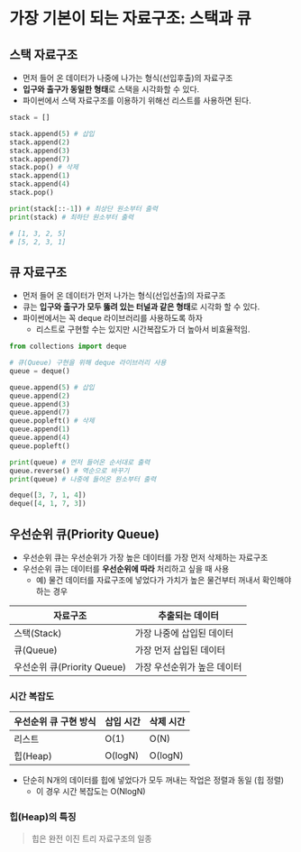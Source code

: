 # 가장 기본이 되는 자료구조: 스택과 큐

## 스택 자료구조

- 먼저 들어 온 데이터가 나중에 나가는 형식(선입후출)의 자료구조
- **입구와 출구가 동일한 형태**로 스택을 시각화할 수 있다.
- 파이썬에서 스택 자료구조를 이용하기 위해선 리스트를 사용하면 된다.

```python
stack = []

stack.append(5) # 삽입
stack.append(2)
stack.append(3)
stack.append(7)
stack.pop() # 삭제
stack.append(1)
stack.append(4)
stack.pop() 

print(stack[::-1]) # 최상단 원소부터 출력
print(stack) # 최하단 원소부터 출력

# [1, 3, 2, 5]
# [5, 2, 3, 1]
```

## 큐 자료구조

- 먼저 들어 온 데이터가 먼저 나가는 형식(선입선출)의 자료구조
- 큐는 **입구와 출구가 모두 뚫려 있는 터널과 같은 형태**로 시각화 할 수 있다.
- 파이썬에서는 꼭 deque 라이브러리를 사용하도록 하자
  - 리스트로 구현할 수는 있지만 시간복잡도가 더 높아서 비효율적임.

```python
from collections import deque

# 큐(Queue) 구현을 위해 deque 라이브러리 사용
queue = deque()

queue.append(5) # 삽입
queue.append(2)
queue.append(3)
queue.append(7)
queue.popleft() # 삭제
queue.append(1)
queue.append(4)
queue.popleft()

print(queue) # 먼저 들어온 순서대로 출력
queue.reverse() # 역순으로 바꾸기
print(queue) # 나중에 들어온 원소부터 출력

deque([3, 7, 1, 4])
deque([4, 1, 7, 3])
```



## 우선순위 큐(Priority Queue)

- 우선순위 큐는 우선순위가 가장 높은 데이터를 가장 먼저 삭제하는 자료구조
- 우선순위 큐는 데이터를 **우선순위에 따라** 처리하고 싶을 때 사용
  - 예) 물건 데이터를 자료구조에 넣었다가 가치가 높은 물건부터 꺼내서 확인해야 하는 경우

| 자료구조                    | 추출되는 데이터             |
| --------------------------- | --------------------------- |
| 스택(Stack)                 | 가장 나중에 삽입된 데이터   |
| 큐(Queue)                   | 가장 먼저 삽입된 데이터     |
| 우선순위 큐(Priority Queue) | 가장 우선순위가 높은 데이터 |

### 시간 복잡도

| 우선순위 큐 구현 방식 | 삽입 시간 | 삭제 시간 |
| --------------------- | --------- | --------- |
| 리스트                | O(1)      | O(N)      |
| 힙(Heap)              | O(logN)   | O(logN)   |

- 단순히 N개의 데이터를 힙에 넣었다가 모두 꺼내는 작업은 정렬과 동일 (힙 정렬)
  - 이 경우 시간 복잡도는 O(NlogN)

### 힙(Heap)의 특징

> 힙은 완전 이진 트리 자료구조의 일종

